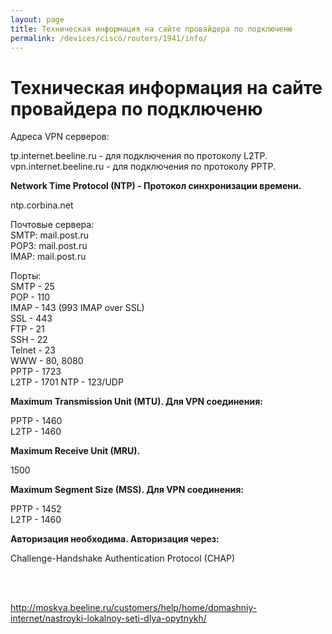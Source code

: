 ```yaml
---
layout: page
title: Техническая информация на сайте провайдера по подключеню
permalink: /devices/cisco/routers/1941/info/
---
```



# Техническая информация на сайте провайдера по подключеню

Адреса VPN серверов:


tp.internet.beeline.ru - для подключения по протоколу L2TP.  
vpn.internet.beeline.ru - для подключения по протоколу PPTP.  

<strong>Network Time Protocol (NTP) - Протокол синхронизации времени.</strong>

ntp.corbina.net

Почтовые сервера:  
SMTP: mail.post.ru  
POP3: mail.post.ru  
IMAP: mail.post.ru  

Порты:  
SMTP - 25  
POP - 110  
IMAP - 143 (993 IMAP over SSL)  
SSL - 443  
FTP - 21  
SSH - 22  
Telnet - 23  
WWW - 80, 8080  
PPTP - 1723  
L2TP - 1701 NTP - 123/UDP  

<strong>Maximum Transmission Unit (MTU).
Для VPN соединения:</strong>

PPTP - 1460  
L2TP - 1460  

<strong>Maximum Receive Unit (MRU).</strong>

1500

<strong>Maximum Segment Size (MSS).
Для VPN соединения:</strong>


PPTP - 1452  
L2TP - 1460  


<strong>Авторизация необходима.
Авторизация через:</strong>

Challenge-Handshake Authentication Protocol (CHAP)


<br/><br/>

http://moskva.beeline.ru/customers/help/home/domashniy-internet/nastroyki-lokalnoy-seti-dlya-opytnykh/
